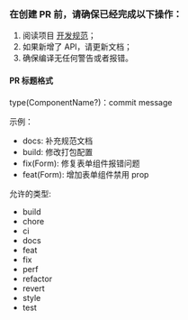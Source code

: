 ### 在创建 PR 前，请确保已经完成以下操作：

1. 阅读项目 [开发规范](https://www.xuanmo.xin/-/dl-ui/guide)；
2. 如果新增了 API，请更新文档；
3. 确保编译无任何警告或者报错。

#### PR 标题格式

type(ComponentName?)：commit message

示例：

- docs: 补充规范文档
- build: 修改打包配置
- fix(Form): 修复表单组件报错问题
- feat(Form): 增加表单组件禁用 prop

允许的类型:

- build
- chore
- ci
- docs
- feat
- fix
- perf
- refactor
- revert
- style
- test
